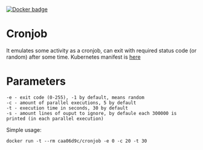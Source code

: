 [![Docker badge](https://img.shields.io/docker/pulls/caa06d9c/cronjob.svg)](https://hub.docker.com/r/caa06d9c/cronjob/)

# Cronjob
It emulates some activity as a cronjob, can exit with required status code (or random) after some time.
Kubernetes manifest is [here](./manifest.yml)

# Parameters
    -e - exit code (0-255), -1 by default, means random
    -c - amount of parallel executions, 5 by default
    -t - execution time in seconds, 30 by default
    -s - amount lines of ouput to ignore, by defaule each 300000 is printed (in each parallel execution)
    
Simple usage:
```console
docker run -t --rm caa06d9c/cronjob -e 0 -c 20 -t 30
```
